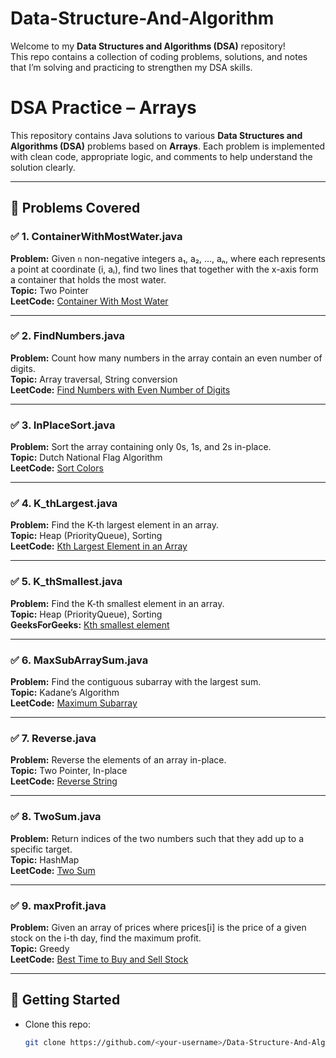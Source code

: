 # Data-Structure-And-Algorithm      
 
Welcome to my **Data Structures and Algorithms (DSA)** repository!   
This repo contains a collection of coding problems, solutions, and notes  that I’m solving and practicing to strengthen my DSA skills.   
 
# DSA Practice – Arrays  
 
This repository contains Java solutions to various **Data Structures and Algorithms (DSA)** problems based on **Arrays**. Each problem is implemented with clean code, appropriate logic, and comments to help understand the solution clearly.   
  
---

## 📂 Problems Covered

### ✅ 1. ContainerWithMostWater.java
**Problem:** Given `n` non-negative integers a₁, a₂, ..., aₙ, where each represents a point at coordinate (i, aᵢ), find two lines that together with the x-axis form a container that holds the most water.  
**Topic:** Two Pointer  
**LeetCode:** [Container With Most Water](https://leetcode.com/problems/container-with-most-water/)

---

### ✅ 2. FindNumbers.java
**Problem:** Count how many numbers in the array contain an even number of digits.  
**Topic:** Array traversal, String conversion  
**LeetCode:** [Find Numbers with Even Number of Digits](https://leetcode.com/problems/find-numbers-with-even-number-of-digits/)

---

### ✅ 3. InPlaceSort.java
**Problem:** Sort the array containing only 0s, 1s, and 2s in-place.  
**Topic:** Dutch National Flag Algorithm  
**LeetCode:** [Sort Colors](https://leetcode.com/problems/sort-colors/)

---

### ✅ 4. K_thLargest.java
**Problem:** Find the K-th largest element in an array.  
**Topic:** Heap (PriorityQueue), Sorting  
**LeetCode:** [Kth Largest Element in an Array](https://leetcode.com/problems/kth-largest-element-in-an-array/)

---

### ✅ 5. K_thSmallest.java
**Problem:** Find the K-th smallest element in an array.  
**Topic:** Heap (PriorityQueue), Sorting  
**GeeksForGeeks:** [Kth smallest element](https://practice.geeksforgeeks.org/problems/kth-smallest-element/0)

---

### ✅ 6. MaxSubArraySum.java
**Problem:** Find the contiguous subarray with the largest sum.  
**Topic:** Kadane’s Algorithm  
**LeetCode:** [Maximum Subarray](https://leetcode.com/problems/maximum-subarray/)

---

### ✅ 7. Reverse.java
**Problem:** Reverse the elements of an array in-place.  
**Topic:** Two Pointer, In-place  
**LeetCode:** [Reverse String](https://leetcode.com/problems/reverse-string/) 

---

### ✅ 8. TwoSum.java
**Problem:** Return indices of the two numbers such that they add up to a specific target.  
**Topic:** HashMap  
**LeetCode:** [Two Sum](https://leetcode.com/problems/two-sum/)

---

### ✅ 9. maxProfit.java
**Problem:** Given an array of prices where prices[i] is the price of a given stock on the i-th day, find the maximum profit.  
**Topic:** Greedy  
**LeetCode:** [Best Time to Buy and Sell Stock](https://leetcode.com/problems/best-time-to-buy-and-sell-stock/)

---

## 🚀 Getting Started

- Clone this repo:  
  ```bash
  git clone https://github.com/<your-username>/Data-Structure-And-Algorithm.git

